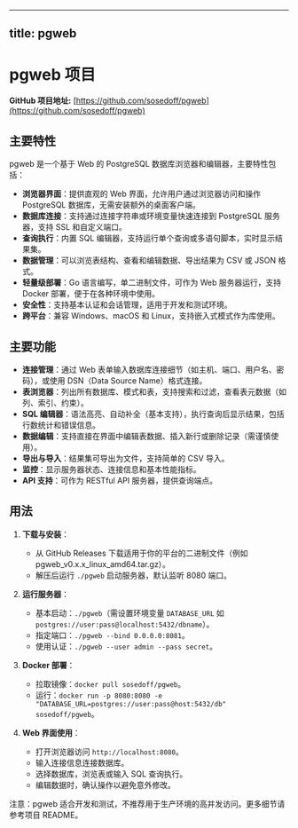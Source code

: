 
---
title: pgweb
---

# pgweb 项目

**GitHub 项目地址:** [https://github.com/sosedoff/pgweb](https://github.com/sosedoff/pgweb)

## 主要特性
pgweb 是一个基于 Web 的 PostgreSQL 数据库浏览器和编辑器，主要特性包括：
- **浏览器界面**：提供直观的 Web 界面，允许用户通过浏览器访问和操作 PostgreSQL 数据库，无需安装额外的桌面客户端。
- **数据库连接**：支持通过连接字符串或环境变量快速连接到 PostgreSQL 服务器，支持 SSL 和自定义端口。
- **查询执行**：内置 SQL 编辑器，支持运行单个查询或多语句脚本，实时显示结果集。
- **数据管理**：可以浏览表结构、查看和编辑数据、导出结果为 CSV 或 JSON 格式。
- **轻量级部署**：Go 语言编写，单二进制文件，可作为 Web 服务器运行，支持 Docker 部署，便于在各种环境中使用。
- **安全性**：支持基本认证和会话管理，适用于开发和测试环境。
- **跨平台**：兼容 Windows、macOS 和 Linux，支持嵌入式模式作为库使用。

## 主要功能
- **连接管理**：通过 Web 表单输入数据库连接细节（如主机、端口、用户名、密码），或使用 DSN（Data Source Name）格式连接。
- **表浏览器**：列出所有数据库、模式和表，支持搜索和过滤，查看表元数据（如列、索引、约束）。
- **SQL 编辑器**：语法高亮、自动补全（基本支持），执行查询后显示结果，包括行数统计和错误信息。
- **数据编辑**：支持直接在界面中编辑表数据、插入新行或删除记录（需谨慎使用）。
- **导出与导入**：结果集可导出为文件，支持简单的 CSV 导入。
- **监控**：显示服务器状态、连接信息和基本性能指标。
- **API 支持**：可作为 RESTful API 服务器，提供查询端点。

## 用法
1. **下载与安装**：
   - 从 GitHub Releases 下载适用于你的平台的二进制文件（例如 pgweb_v0.x.x_linux_amd64.tar.gz）。
   - 解压后运行 `./pgweb` 启动服务器，默认监听 8080 端口。

2. **运行服务器**：
   - 基本启动：`./pgweb`（需设置环境变量 `DATABASE_URL` 如 `postgres://user:pass@localhost:5432/dbname`）。
   - 指定端口：`./pgweb --bind 0.0.0.0:8081`。
   - 使用认证：`./pgweb --user admin --pass secret`。

3. **Docker 部署**：
   - 拉取镜像：`docker pull sosedoff/pgweb`。
   - 运行：`docker run -p 8080:8080 -e "DATABASE_URL=postgres://user:pass@host:5432/db" sosedoff/pgweb`。

4. **Web 界面使用**：
   - 打开浏览器访问 `http://localhost:8080`。
   - 输入连接信息连接数据库。
   - 选择数据库，浏览表或输入 SQL 查询执行。
   - 编辑数据时，确认操作以避免意外修改。

注意：pgweb 适合开发和测试，不推荐用于生产环境的高并发访问。更多细节请参考项目 README。